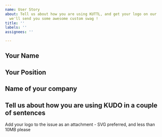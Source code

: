 ```yaml
---
name: User Story
about: Tell us about how you are using KUTTL, and get your logo on our website and
  we'll send you some awesome custom swag !
title: ''
labels: ''
assignees: ''

---
```

## Your Name

## Your Position

## Name of your company

## Tell us about how you are using KUDO in a couple of sentences


Add your logo to the issue as an attachment - SVG preferred, and less than 10MB please
